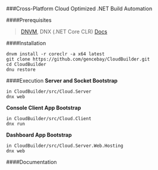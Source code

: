 ###Cross-Platform Cloud Optimized .NET Build Automation

####Prerequisites
> [DNVM](https://github.com/aspnet/Home), DNX (.NET Core CLR)
> [Docs](https://docs.asp.net/en/latest/)

####Installation

    dnvm install -r coreclr -a x64 latest
    git clone https://github.com/gencebay/CloudBuilder.git
    cd CloudBuilder
    dnu restore

####Execution
**Server and Socket Bootstrap**

    in CloudBuilder/src/Cloud.Server
    dnx web

**Console Client App Bootstrap**

    in CloudBuilder/src/Cloud.Client
    dnx run

**Dashboard App Bootstrap**

    in CloudBuilder/src/Cloud.Server.Web.Hosting
    dnx web

####Documentation
  